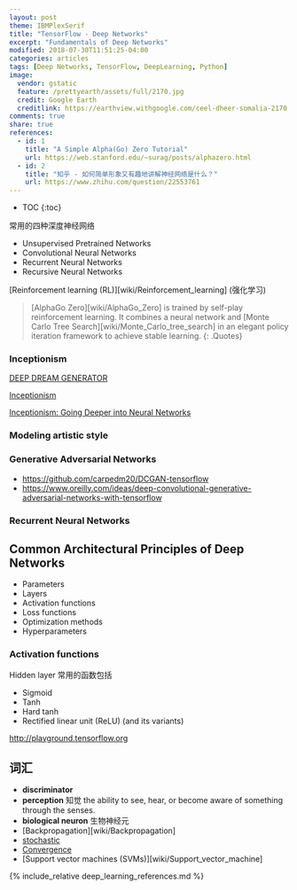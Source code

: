 ```yaml
---
layout: post
theme: IBMPlexSerif
title: "TensorFlow - Deep Networks"
excerpt: "Fundamentals of Deep Networks"
modified: 2018-07-30T11:51:25-04:00
categories: articles
tags: [Deep Networks, TensorFlow, DeepLearning, Python]
image:
  vendor: gstatic
  feature: /prettyearth/assets/full/2170.jpg
  credit: Google Earth
  creditlink: https://earthview.withgoogle.com/ceel-dheer-somalia-2170
comments: true
share: true
references:
  - id: 1
    title: "A Simple Alpha(Go) Zero Tutorial"
    url: https://web.stanford.edu/~surag/posts/alphazero.html
  - id: 2
    title: "知乎 - 如何简单形象又有趣地讲解神经网络是什么？"
    url: https://www.zhihu.com/question/22553761
---
```


* TOC
{:toc}

常用的四种深度神经网络
* Unsupervised Pretrained Networks
* Convolutional Neural Networks
* Recurrent Neural Networks
* Recursive Neural Networks

[Reinforcement learning (RL)][wiki/Reinforcement_learning] (强化学习) 

> [AlphaGo Zero][wiki/AlphaGo_Zero] is trained by self-play reinforcement learning. It combines a neural network and [Monte Carlo Tree Search][wiki/Monte_Carlo_tree_search] in an elegant policy iteration framework to achieve stable learning.
{: .Quotes}

### Inceptionism

[DEEP DREAM GENERATOR](https://deepdreamgenerator.com)

[Inceptionism][wiki/DeepDream]

[Inceptionism: Going Deeper into Neural Networks](https://ai.googleblog.com/2015/06/inceptionism-going-deeper-into-neural.html)

### Modeling artistic style

### Generative Adversarial Networks

* https://github.com/carpedm20/DCGAN-tensorflow
* https://www.oreilly.com/ideas/deep-convolutional-generative-adversarial-networks-with-tensorflow

### Recurrent Neural Networks

## Common Architectural Principles of Deep Networks

* Parameters
* Layers
* Activation functions
* Loss functions
* Optimization methods
* Hyperparameters

### Activation functions

Hidden layer 常用的函数包括
* Sigmoid
* Tanh
* Hard tanh
* Rectified linear unit (ReLU) (and its variants)

http://playground.tensorflow.org


## 词汇

* **discriminator** 
* **perception** 知觉 the ability to see, hear, or become aware of something through the senses.
* **biological neuron** 生物神经元
* [Backpropagation][wiki/Backpropagation]
* [stochastic](https://www.google.com/search?q=define+stochastic)
* [Convergence]()
* [Support vector machines (SVMs)][wiki/Support_vector_machine]

[wiki/DeepDream]:https://en.wikipedia.org/wiki/DeepDream
{% include_relative deep_learning_references.md %}
